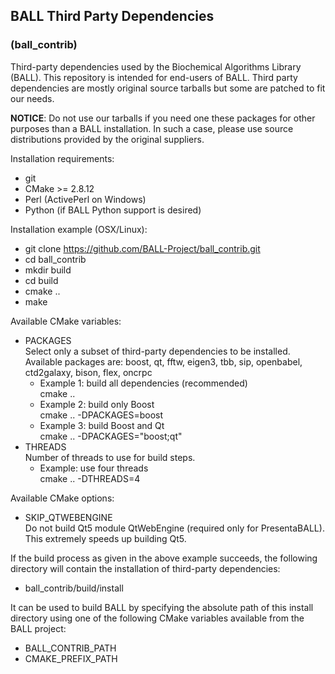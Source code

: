 ## BALL Third Party Dependencies
### (ball_contrib)

Third-party dependencies used by the Biochemical Algorithms Library (BALL). 
This repository is intended for end-users of BALL.
Third party dependencies are mostly original source tarballs but some are patched to fit our needs.

**NOTICE**: Do not use our tarballs if you need one these packages for other purposes than a BALL installation.
In such a case, please use source distributions provided by the original suppliers.

Installation requirements:  
- git 
- CMake >= 2.8.12
- Perl (ActivePerl on Windows)
- Python (if BALL Python support is desired)

Installation example (OSX/Linux):  
- git clone https://github.com/BALL-Project/ball_contrib.git  
- cd ball_contrib  
- mkdir build  
- cd build  
- cmake ..  
- make  

Available CMake variables:
 - PACKAGES  
   Select only a subset of third-party dependencies to be installed.  
   Available packages are: boost, qt, fftw, eigen3, tbb, sip, openbabel, ctd2galaxy, bison, flex, oncrpc
   * Example 1: build all dependencies (recommended)  
     cmake ..
   * Example 2: build only Boost  
     cmake .. -DPACKAGES=boost
   * Example 3: build Boost and Qt  
     cmake .. -DPACKAGES="boost;qt"  
 - THREADS   
   Number of threads to use for build steps.  
   * Example: use four threads  
     cmake .. -DTHREADS=4  

Available CMake options:
 - SKIP_QTWEBENGINE  
   Do not build Qt5 module QtWebEngine (required only for PresentaBALL). This extremely speeds up building Qt5.

If the build process as given in the above example succeeds, the following directory 
will contain the installation of third-party dependencies:  
 - ball_contrib/build/install  

It can be used to build BALL by specifying the absolute path of this install directory using one
of the following CMake variables available from the BALL project:  
 - BALL_CONTRIB_PATH
 - CMAKE_PREFIX_PATH




